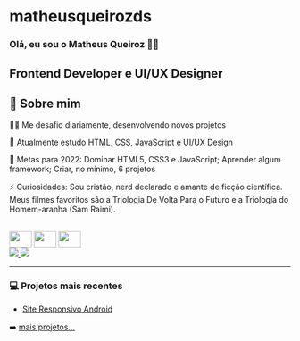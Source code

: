 # matheusqueirozds

### Olá, eu sou o Matheus Queiroz 👋🏾

## Frontend Developer e UI/UX Designer

## 🚀 Sobre mim
👩‍💻 Me desafio diariamente, desenvolvendo novos projetos

🧠 Atualmente estudo HTML, CSS, JavaScript e UI/UX Design

🥅 Metas para 2022: Dominar HTML5, CSS3 e JavaScript; Aprender algum framework; Criar, no mínimo, 6 projetos

⚡️ Curiosidades: Sou cristão, nerd declarado e amante de ficção científica. Meus filmes favoritos são a Triologia De Volta Para o Futuro e a Triologia do Homem-aranha (Sam Raimi).

<div style="display: inline-block"><br>
  <img align="center" height="30" width="40" src="https://cdn.jsdelivr.net/gh/devicons/devicon/icons/html5/html5-original.svg">
  <img align="center" height="30" width="40" src="https://cdn.jsdelivr.net/gh/devicons/devicon/icons/css3/css3-original.svg">
  <img align="center" height="30" width="40" src="https://cdn.jsdelivr.net/gh/devicons/devicon/icons/javascript/javascript-plain.svg">
</div>

<br />

<div> 
    <a href="https://instagram.com/matheusqueirozds.dev" target="_blank">
        <img src="https://img.shields.io/badge/-Instagram-%23E4405F?style=for-the-badge&logo=instagram&logoColor=white" target="_blank">
    </a>
     <a href="https://www.linkedin.com/in/matheusqueirozds" target="_blank">
        <img src="https://img.shields.io/badge/-LinkedIn-%230077B5?style=for-the-badge&logo=linkedin&logoColor=white" target="_blank">
    </a>
</div>

---

### 💻 Projetos mais recentes

- [Site Responsivo Android](https://github.com/matheusqueirozds/site-responsivo-android)

➡️ [mais projetos...](https://www.youtube.com/c/InkasaDev/playlists)
